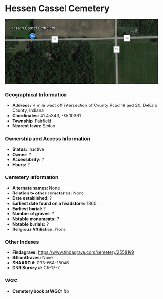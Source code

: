 # Hessen Cassel Cemetery

![Hessen Cassel Cemetery on Google Earth](https://github.com/FyoAtEPL/DeKalbCemeteries/blob/main/images/mapImages/HessenCasselEarth.png "Hessen Cassel Cemetery on Google Earth")

### Geographical Information
- **Address:** ¼ mile west off intersection of County Road 19 and 20, DeKalb County, Indiana
- **Coordinates:** 41.45343, -85.10361
- **Township:** Fairfield
- **Nearest town:** Sedan

### Ownership and Access Information
- **Status:** Inactive
- **Owner:** ?
- **Accessibility:** ?
- **Hours:** ?

### Cemetery Information
- **Alternate names:** None
- **Relation to other cemeteries:** None
- **Date established:** ?
- **Earliest date found on a headstone:** 1860
- **Earliest burial:** ?
- **Number of graves:** ?
- **Notable monuments:** ?
- **Notable burials:** ?
- **Religious Affiliation:** None

### Other Indexes
- **Findagrave:** https://www.findagrave.com/cemetery/2558169
- **BillionGraves:** None
- **SHAARD #:** 033-664-15046
- **DNR Survey #:** CR-17-7


### WGC
- **Cemetery book at WGC:** No
